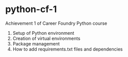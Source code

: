 # python-cf-1
Achievement 1 of Career Foundry Python course

1. Setup of Python environment
2. Creation of virtual environments
3. Package management
4. How to add requirements.txt files and dependencies
